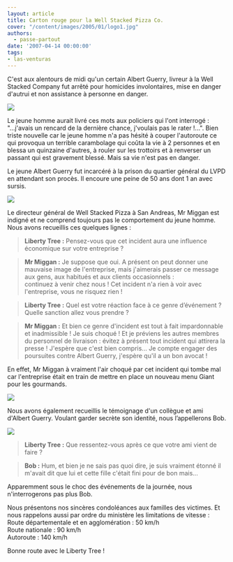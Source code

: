 ```yaml
---
layout: article
title: Carton rouge pour la Well Stacked Pizza Co.
cover: "/content/images/2005/01/logo1.jpg"
authors:
  - passe-partout
date: '2007-04-14 00:00:00'
tags:
- las-venturas
---
```


C'est aux alentours de midi qu'un certain Albert Guerry, livreur à la Well Stacked Company fut arrêté pour homicides involontaires, mise en danger d'autrui et non assistance à personne en danger.

![](/content/images/2005/01/pizaboy1.jpg)

Le jeune homme aurait livré ces mots aux policiers qui l'ont interrogé : "...j'avais un rencard de la dernière chance, j'voulais pas le rater !...". Bien triste nouvelle car le jeune homme n'a pas hésité à couper l'autoroute ce qui provoqua un terrible carambolage qui coûta la vie à 2 personnes et en blessa un quinzaine d'autres, à rouler sur les trottoirs et à renverser un passant qui est gravement blessé. Mais sa vie n'est pas en danger.

Le jeune Albert Guerry fut incarcéré à la prison du quartier général du LVPD en attendant son procès. Il encoure une peine de 50 ans dont 1 an avec sursis.

![](/content/images/2005/01/LVPDprison_.jpg)

Le directeur général de Well Stacked Pizza à San Andreas, Mr Miggan est indigné et ne comprend toujours pas le comportement du jeune homme. Nous avons recueillis ces quelques lignes :

> **Liberty Tree :** Pensez-vous que cet incident aura une influence économique sur votre entreprise ?

> **Mr Miggan :** Je suppose que oui. A présent on peut donner une mauvaise image de l'entreprise, mais j'aimerais passer ce message aux gens, aux habitués et aux clients occasionnels :  
> continuez à venir chez nous ! Cet incident n'a rien à voir avec l'entreprise, vous ne risquez rien !

> **Liberty Tree :** Quel est votre réaction face à ce genre d’événement ? Quelle sanction allez vous prendre ?

> **Mr Miggan :** Et bien ce genre d'incident est tout à fait impardonnable et inadmissible ! Je suis choqué ! Et je préviens les autres membres du personnel de livraison : évitez à présent tout incident qui attirera la presse ! J'espère que c'est bien compris... Je compte engager des poursuites contre Albert Guerry, j'espère qu'il a un bon avocat !

En effet, Mr Miggan à vraiment l'air choqué par cet incident qui tombe mal car l'entreprise était en train de mettre en place un nouveau menu Giant pour les gourmands.

![](/content/images/2005/01/miggan.jpg)

Nous avons également recueillis le témoignage d'un collègue et ami d'Albert Guerry. Voulant garder secrète son identité, nous l’appellerons Bob.

![](/content/images/2005/01/pizaboy2.jpg)

> **Liberty Tree :** Que ressentez-vous après ce que votre ami vient de faire ?

> **Bob :** Hum, et bien je ne sais pas quoi dire, je suis vraiment étonné il m'avait dit que lui et cette fille c'était fini pour de bon mais...

Apparemment sous le choc des événements de la journée, nous n'interrogerons pas plus Bob.

Nous présentons nos sincères condoléances aux familles des victimes. Et nous rappelons aussi par ordre du ministère les limitations de vitesse :  
Route départementale et en agglomération : 50 km/h  
Route nationale : 90 km/h  
Autoroute : 140 km/h

Bonne route avec le Liberty Tree !